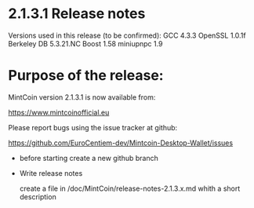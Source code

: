 2.1.3.1 Release notes
====================

Versions used in this release (to be confirmed):
 GCC           4.3.3
 OpenSSL       1.0.1f
 Berkeley DB   5.3.21.NC
 Boost         1.58
 miniupnpc     1.9

 Purpose of the release:
=========================



MintCoin version 2.1.3.1 is now available from:

  https://www.mintcoinofficial.eu

Please report bugs using the issue tracker at github:

  https://github.com/EuroCentiem-dev/Mintcoin-Desktop-Wallet/issues

  * before starting create a new github branch

  * Write release notes

    create a file in /doc/MintCoin/release-notes-2.1.3.x.md whith a short description



